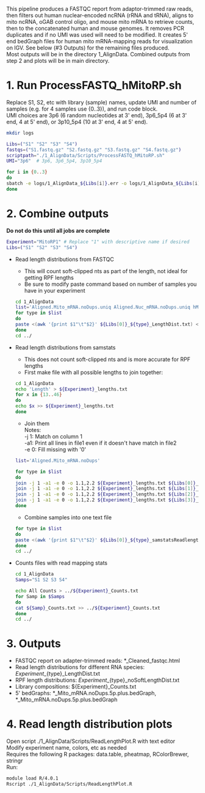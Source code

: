 This pipeline produces a FASTQC report from adaptor-trimmed raw reads, then filters out human nuclear-encoded ncRNA (rRNA and tRNA), aligns to mito ncRNA, oGAB control oligo, and mouse mito mRNA to retrieve counts, then to the concatenated human and mouse genomes. It removes PCR duplicates and if no UMI was used will need to be modified. It creates 5' end bedGraph files for human mito mRNA-mapping reads for visualization on IGV. See below (#3 Outputs) for the remaining files produced.  
Most outputs will be in the directory 1_AlignData. Combined outputs from step 2 and plots will be in main directory.

# 1. Run ProcessFASTQ_hMitoRP.sh
Replace S1, S2, etc with library (sample) names, update UMI and number of samples (e.g. for 4 samples use {0..3}), and run code block.  
UMI choices are 3p6 (6 random nucleotides at 3' end), 3p6\_5p4 (6 at 3' end, 4 at 5' end), or 3p10\_5p4 (10 at 3' end, 4 at 5' end).
```bash
mkdir logs

Libs=("S1" "S2" "S3" "S4")
fastqs=("S1.fastq.gz" "S2.fastq.gz" "S3.fastq.gz" "S4.fastq.gz")
scriptpath="./1_AlignData/Scripts/ProcessFASTQ_hMitoRP.sh"
UMI="3p6"  # 3p6, 3p6_5p4, 3p10_5p4

for i in {0..3}
do
sbatch -e logs/1_AlignData_${Libs[i]}.err -o logs/1_AlignData_${Libs[i]}.log $scriptpath ${Libs[i]} ${fastqs[i]} $UMI
done
```

# 2. Combine outputs
**Do not do this until all jobs are complete**

```bash
Experiment="MitoRP1" # Replace "1" with descriptive name if desired
Libs=("S1" "S2" "S3" "S4")
```
- Read length distributions from FASTQC  
  - This will count soft-clipped nts as part of the length, not ideal for getting RPF lengths  
  - Be sure to modify paste command based on number of samples you have in your experiment
  ```bash
  cd 1_AlignData
  list='Aligned.Mito_mRNA.noDups.uniq Aligned.Nuc_mRNA.noDups.uniq hMito_tRNA_al hMito_rRNA_al mMito_mRNAs_0mm_al'
  for type in $list
  do
  paste <(awk '{print $1"\t"$2}' ${Libs[0]}_${type}_LengthDist.txt) <(awk '{print $2}' ${Libs[1]}_${type}_LengthDist.txt) <(awk '{print $2}' ${Libs[2]}_${type}_LengthDist.txt) <(awk '{print $2}' ${Libs[3]}_${type}_LengthDist.txt) > ../${Experiment}_${type}_LengthDist.txt 
  done
  cd ../
  ```

- Read length distributions from samstats  
  - This does not count soft-clipped nts and is more accurate for RPF lengths
  - First make file with all possible lengths to join together:  
  ```bash
  cd 1_AlignData
  echo 'Length' > ${Experiment}_lengths.txt
  for x in {13..46}
  do
  echo $x >> ${Experiment}_lengths.txt
  done 
  ```

  - Join them  
    Notes:  
    -j 1: Match on column 1  
    -a1: Print all lines in file1 even if it doesn't have match in file2  
    -e 0: Fill missing with '0'  

  ```bash
  list='Aligned.Mito_mRNA.noDups'

  for type in $list
  do
  join -j 1 -a1 -e 0 -o 1.1,2.2 ${Experiment}_lengths.txt ${Libs[0]}_${type}_samstatsReadlength.noSoft.txt > ${Libs[0]}_${type}_samstatsReadlengthAll.noSoft.txt
  join -j 1 -a1 -e 0 -o 1.1,2.2 ${Experiment}_lengths.txt ${Libs[1]}_${type}_samstatsReadlength.noSoft.txt > ${Libs[1]}_${type}_samstatsReadlengthAll.noSoft.txt
  join -j 1 -a1 -e 0 -o 1.1,2.2 ${Experiment}_lengths.txt ${Libs[2]}_${type}_samstatsReadlength.noSoft.txt > ${Libs[2]}_${type}_samstatsReadlengthAll.noSoft.txt
  join -j 1 -a1 -e 0 -o 1.1,2.2 ${Experiment}_lengths.txt ${Libs[3]}_${type}_samstatsReadlength.noSoft.txt > ${Libs[3]}_${type}_samstatsReadlengthAll.noSoft.txt
  done
  ```

  - Combine samples into one text file
  ```bash
  for type in $list
  do
  paste <(awk '{print $1"\t"$2}' ${Libs[0]}_${type}_samstatsReadlengthAll.noSoft.txt) <(awk '{print $2}' ${Libs[1]}_${type}_samstatsReadlengthAll.noSoft.txt) <(awk '{print $2}'  ${Libs[2]}_${type}_samstatsReadlengthAll.noSoft.txt) <(awk '{print $2}' ${Libs[3]}_${type}_samstatsReadlengthAll.noSoft.txt) > ../${Experiment}_${type}_noSoftLengthDist.txt 
  done
  cd ../
  ```

- Counts files with read mapping stats
  ```bash
  cd 1_AlignData
  Samps="S1 S2 S3 S4"

  echo All Counts > ../${Experiment}_Counts.txt
  for Samp in $Samps
  do
  cat ${Samp}_Counts.txt >> ../${Experiment}_Counts.txt
  done
  cd ../
  ```
  
# 3. Outputs
  - FASTQC report on adapter-trimmed reads: \*\_Cleaned_fastqc.html
  - Read length distributions for different RNA species: ${Experiment}\_${type}\_LengthDist.txt
  - RPF length distributions: ${Experiment}\_${type}\_noSoftLengthDist.txt
  - Library compositions: ${Experiment}\_Counts.txt
  - 5' bedGraphs: \*\_Mito\_mRNA.noDups.5p.plus.bedGraph, \*\_Mito\_mRNA.noDups.5p.plus.bedGraph

# 4. Read length distribution plots
Open script ./1\_AlignData/Scripts/ReadLengthPlot.R with text editor  
Modify experiment name, colors, etc as needed  
Requires the following R packages: data.table, pheatmap, RColorBrewer, stringr  
Run: 
```bash
module load R/4.0.1
Rscript ./1_AlignData/Scripts/ReadLengthPlot.R
```
